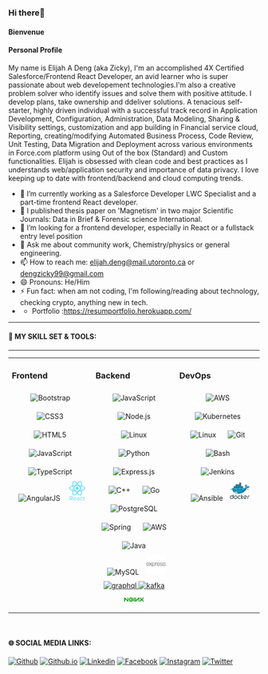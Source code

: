 ### Hi there👋

#### Bienvenue
#### Personal Profile
My name is Elijah  A  Deng (aka Zicky), I'm an accomplished 4X Certified Salesforce/Frontend React Developer, an avid learner who is super passionate about web developement technologies.I'm also a creative problem solver who identify issues and solve them with positive attitude. I develop plans, take ownership and ddeliver solutions. A tenacious self-starter, highly driven individual with a successful track record in Application Development, Configuration, Administration, Data Modeling, Sharing & Visibility settings, customization and app building in Financial service cloud, Reporting, creating/modifying Automated Business Process, Code Review, Unit Testing, Data Migration and Deployment across various environments in Force.com platform using Out of the box (Standard) and Custom functionalities. Elijah is obsessed with clean code and best practices as I understands web/application security and importance of data privacy. I love keeping up to date with frontend/backend and cloud computing trends.

- 🔭 I’m currently working as a Salesforce Developer LWC Specialist and a part-time frontend React developer.
- 🌱 I published thesis paper on 'Magnetism' in two major Scientific Journals: Data in Brief & Forensic science International. 
- 👯 I’m looking for a frontend developer, especially in React or a fullstack entry level position
- 💬 Ask me about community work, Chemistry/physics or general engineering.
- 📫 How to reach me: elijah.deng@mail.utoronto.ca or dengzicky99@gmail.com
- 😄 Pronouns: He/Him
- ⚡ Fun fact: when am not coding, I'm following/reading about technology, checking crypto, anything new in tech.
- - Portfolio :https://resumportfolio.herokuapp.com/

---
#### 🎯 MY SKILL SET & TOOLS:
---
<!-- <p>
Cloud Stack: <br>
<code><img width="12%" src="https://www.vectorlogo.zone/logos/firebase/firebase-ar21.svg"></code>
<code><img width="12%" src="https://www.vectorlogo.zone/logos/google_cloud/google_cloud-ar21.svg"></code>
</p>
<p>
Client-Server:<br>
<code><img width="12%" src="https://www.vectorlogo.zone/logos/linux/linux-ar21.svg"></code>
<code><img width="12%" src="https://www.vectorlogo.zone/logos/apache/apache-ar21.svg"></code></p>
<p><code><img width="12%" src="https://www.vectorlogo.zone/logos/mysql/mysql-ar21.svg"></code>
</p>
<p>
Software Development:<br>
<code><img width="12%" src="https://www.vectorlogo.zone/logos/nodejs/nodejs-ar21.svg"></code>
<code><img width="12%" src="https://www.vectorlogo.zone/logos/reactjs/reactjs-ar21.svg"></code></p>
<p><code><img width="12%" src="https://www.vectorlogo.zone/logos/expoio/expoio-ar21.svg"></code>
</p>

--->
<table><tr><td valign="top" width="33%">

### Frontend  
<div align="center">  
<img style="margin: 10px" src="https://profilinator.rishav.dev/skills-assets/bootstrap-plain.svg" alt="Bootstrap" height="50" />  
<img style="margin: 10px" src="https://profilinator.rishav.dev/skills-assets/css3-original-wordmark.svg" alt="CSS3" height="50" />  
<img style="margin: 10px" src="https://profilinator.rishav.dev/skills-assets/html5-original-wordmark.svg" alt="HTML5" height="50" />  
<img style="margin: 10px" src="https://profilinator.rishav.dev/skills-assets/javascript-original.svg" alt="JavaScript" height="50" />  
<img style="margin: 10px" src="https://profilinator.rishav.dev/skills-assets/typescript-original.svg" alt="TypeScript" height="50" />  
<img style="margin: 10px" src="https://profilinator.rishav.dev/skills-assets/angularjs-original.svg" alt="AngularJS" height="50" />  
  <a href="https://reactjs.org/" target="_blank">
        <img
            src="https://raw.githubusercontent.com/devicons/devicon/master/icons/react/react-original-wordmark.svg"
            alt="react"
            width="40"
            height="40"
        />
    </a>
</div>

</td><td valign="top" width="33%">



### Backend  
<div align="center">  
<img style="margin: 10px" src="https://profilinator.rishav.dev/skills-assets/javascript-original.svg" alt="JavaScript" height="50" />  
<img style="margin: 10px" src="https://profilinator.rishav.dev/skills-assets/nodejs-original-wordmark.svg" alt="Node.js" height="50" />  
<img style="margin: 10px" src="https://profilinator.rishav.dev/skills-assets/linux-original.svg" alt="Linux" height="50" />  
<img style="margin: 10px" src="https://profilinator.rishav.dev/skills-assets/python-original.svg" alt="Python" height="50" />  
<img style="margin: 10px" src="https://profilinator.rishav.dev/skills-assets/express-original-wordmark.svg" alt="Express.js" height="50" />  
<img style="margin: 10px" src="https://profilinator.rishav.dev/skills-assets/cplusplus-original.svg" alt="C++" height="50" />  
<img style="margin: 10px" src="https://profilinator.rishav.dev/skills-assets/go-original.svg" alt="Go" height="50" />  
<img style="margin: 10px" src="https://profilinator.rishav.dev/skills-assets/postgresql-original-wordmark.svg" alt="PostgreSQL" height="50" />  
<img style="margin: 10px" src="https://profilinator.rishav.dev/skills-assets/springio-icon.svg" alt="Spring" height="50" />  
<img style="margin: 10px" src="https://profilinator.rishav.dev/skills-assets/amazonwebservices-original-wordmark.svg" alt="AWS" height="50" />  
<img style="margin: 10px" src="https://profilinator.rishav.dev/skills-assets/java-original-wordmark.svg" alt="Java" height="50" />  
<img style="margin: 10px" src="https://profilinator.rishav.dev/skills-assets/mysql-original-wordmark.svg" alt="MySQL" height="50" />  
      <a href="https://expressjs.com" target="_blank">
        <img
            src="https://raw.githubusercontent.com/devicons/devicon/master/icons/express/express-original-wordmark.svg"
            alt="express"
            width="40"
            height="40"
        />
    </a>
    <a href="https://graphql.org" target="_blank">
        <img
            src="https://www.vectorlogo.zone/logos/graphql/graphql-icon.svg"
            alt="graphql"
            width="40"
            height="40"
        />
    </a>
      <a href="https://kafka.apache.org/" target="_blank">
        <img
            src="https://www.vectorlogo.zone/logos/apache_kafka/apache_kafka-icon.svg"
            alt="kafka"
            width="40"
            height="40"
        />
    </a>
    <a href="https://www.nginx.com" target="_blank">
        <img
            src="https://raw.githubusercontent.com/devicons/devicon/master/icons/nginx/nginx-original.svg"
            alt="nginx"
            width="40"
            height="40"
        />
    </a>

</div>

</td><td valign="top" width="33%">



### DevOps  
<div align="center">  
<img style="margin: 10px" src="https://profilinator.rishav.dev/skills-assets/amazonwebservices-original-wordmark.svg" alt="AWS" height="50" />  
<img style="margin: 10px" src="https://profilinator.rishav.dev/skills-assets/kubernetes-icon.svg" alt="Kubernetes" height="50" />  
<img style="margin: 10px" src="https://profilinator.rishav.dev/skills-assets/linux-original.svg" alt="Linux" height="50" />  
<img style="margin: 10px" src="https://profilinator.rishav.dev/skills-assets/git-scm-icon.svg" alt="Git" height="50" />  
<img style="margin: 10px" src="https://profilinator.rishav.dev/skills-assets/gnu_bash-icon.svg" alt="Bash" height="50" />  
<img style="margin: 10px" src="https://profilinator.rishav.dev/skills-assets/jenkins-icon.svg" alt="Jenkins" height="50" />  
<img style="margin: 10px" src="https://profilinator.rishav.dev/skills-assets/ansible.png" alt="Ansible" height="50" />  
   <a href="https://www.docker.com/" target="_blank">
        <img
            src="https://raw.githubusercontent.com/devicons/devicon/master/icons/docker/docker-original-wordmark.svg"
            alt="docker"
            width="40"
            height="40"
        />
    </a>
</div>

</td></tr></table>  

<br/>  

#### 🌐 SOCIAL MEDIA LINKS:
[![Github](https://img.shields.io/badge/-Github-gray?style=flat-square&logo=Github&logoColor=white)](https://github.com/Zickydeng)
[![Github.io](https://img.shields.io/badge/-Github.io-black?style=flat-square&logo=Github&logoColor=white)](https://zickydeng.github.io/)
[![Linkedin](https://img.shields.io/badge/-LinkedIn-darkblue?style=flat-square&logo=Linkedin&logoColor=white)](https://www.linkedin.com/in/deng-elijah/)
[![Facebook](https://img.shields.io/badge/-Facebook-blue?style=flat-square&logo=Facebook&logoColor=white)](https://www.facebook.com/)
[![Instagram](https://img.shields.io/badge/-Instagram-red?style=flat-square&logo=Instagram&logoColor=white)](https://www.instagram.com/)
[![Twitter](https://img.shields.io/badge/-Twitter-teal?style=flat-square&logo=Twitter&logoColor=white)](https://twitter.com/)
